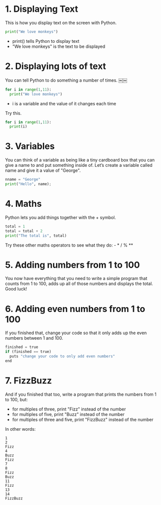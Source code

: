 # 1. Displaying Text
This is how you display text on the screen with Python.```pythonprint("We love monkeys")
```- print() tells Python to display text- "We love monkeys" is the text to be displayed
# 2. Displaying lots of textYou can tell Python to do something a number of times.￼￼
```pythonfor i in range(1,11):
  print("We love monkeys")```
- i is a variable and the value of it changes each timeTry this.

```pythonfor i in range(1,11):
  print(i)
```

# 3. Variables
You can think of a variable as being like a tiny cardboard box that you can give a name to and put something inside of. Let’s create a variable called name and give it a value of "George".

```python
nname = "George" 
print("Hello", name); 
```

# 4. Maths
Python lets you add things together with the + symbol.

```python
total = 1 
total = total + 2 
print("The total is", total) 
```

Try these other maths operators to see what they do: - * / % **

# 5. Adding numbers from 1 to 100
You now have everything that you need to write a simple program that counts from 1 to 100, adds up all of those numbers and displays the total. Good luck!

# 6. Adding even numbers from 1 to 100
If you finished that, change your code so that it only adds up the even numbers between 1 and 100.

```python
finished = true 
if (finished == true) 
  puts "change your code to only add even numbers" 
end
```

# 7. FizzBuzz
And if you finished that too, write a program that prints the numbers from 1 to 100, but:

- for multiples of three, print "Fizz" instead of the number
- for multiples of five, print "Buzz" instead of the number
- for multiples of three and five, print "FizzBuzz" instead of the number

In other words:

```
1 
2 
Fizz 
4 
Buzz 
Fizz 
7 
8 
Fizz 
Buzz 
11 
Fizz 
13 
14 
FizzBuzz
```

  

